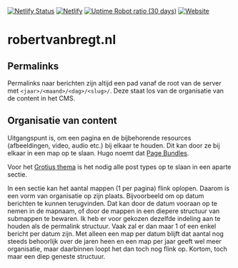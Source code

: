 [![Netlify Status](https://api.netlify.com/api/v1/badges/38a499c9-b6c1-403f-932a-4c4bb7237fa5/deploy-status)](https://app.netlify.com/sites/robertvanbregt/deploys)
[![Netlify](https://img.shields.io/netlify/38a499c9-b6c1-403f-932a-4c4bb7237fa5)](https://app.netlify.com/sites/robertvanbregt/deploys)
[![Uptime Robot ratio (30 days)](https://img.shields.io/uptimerobot/ratio/m778967457-ef70f48943056678f234ac2b)](https://stats.uptimerobot.com/9987YCk75y/778967457)
[![Website](https://img.shields.io/website?url=https%3A%2F%2Frobertvanbregt.nl)](https://robertvanbregt.nl)

# robertvanbregt.nl

## Permalinks

Permalinks  naar berichten zijn altijd een pad vanaf de root van de server met `<jaar>/<maand>/<dag>/<slug>/`. Deze staat los van de organisatie van de content in het CMS.

## Organisatie van content

Uitgangspunt is, om een pagina en de bijbehorende resources (afbeeldingen, video, audio etc.) bij elkaar te houden. Dit kan door ze bij elkaar in een map op te slaan. Hugo noemt dat [Page Bundles](https://gohugo.io/content-management/organization/#page-bundles).

Voor het [Grotius thema](https://robertvanbregt.nl/hugo-grotius) is het nodig alle post types op te slaan in een aparte sectie. 

In een sectie kan het aantal mappen (1 per pagina) flink oplopen. Daarom is een vorm van organisatie op zijn plaats. Bijvoorbeeld om op datum berichten te kunnen terugvinden. Dat kan door de datum vooraan op te nemen in de mapnaam, of door de mappen in een diepere structuur van submappen te bewaren. Ik heb er voor gekozen dezelfde indeling aan te houden als de permalink structuur. Vaak zal er dan maar 1 of een enkel bericht per datum zijn. Met alleen een map per datum blijft dat aantal nog steeds behoorlijk over de jaren heen en een map per jaar geeft wel meer organisatie, maar daarbinnen loopt het dan toch nog flink op. Kortom, toch maar een diep geneste structuur. 
